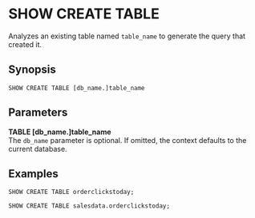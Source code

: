 # SHOW CREATE TABLE<a name="show-create-table"></a>

Analyzes an existing table named `table_name` to generate the query that created it\.

## Synopsis<a name="synopsis"></a>

```
SHOW CREATE TABLE [db_name.]table_name
```

## Parameters<a name="parameters"></a>

**TABLE \[db\_name\.\]table\_name**  
The `db_name` parameter is optional\. If omitted, the context defaults to the current database\.

## Examples<a name="examples"></a>

```
SHOW CREATE TABLE orderclickstoday;
```

```
SHOW CREATE TABLE salesdata.orderclickstoday;
```